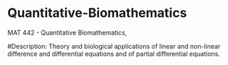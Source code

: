 # Quantitative-Biomathematics

MAT 442 - Quantitative Biomathematics, 

#Description:
Theory and biological applications of linear and non-linear difference and differential equations and of partial differential equations.
